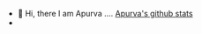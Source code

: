 - 👋 Hi, there
I am Apurva  ....
[Apurva's github stats](https://github-readme-stats.vercel.app/api?username=apurva-1999)
- 
